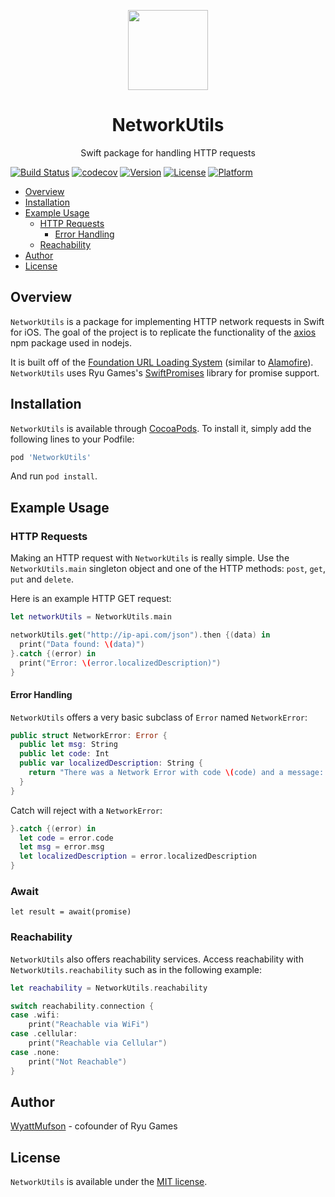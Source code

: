 <p align="center">
<img
src="https://s3.amazonaws.com/ryu-logos/RyuIcon128x128.png?"
width="128px;">
</p>

<h1 align="center">NetworkUtils</h1>
<p align="center">
Swift package for handling HTTP requests
</p>

[![Build Status](https://travis-ci.com/RyuGames/NetworkUtils.svg?branch=master)](https://travis-ci.com/RyuGames/NetworkUtils)
[![codecov](https://codecov.io/gh/RyuGames/NetworkUtils/branch/master/graph/badge.svg)](https://codecov.io/gh/RyuGames/NetworkUtils)
[![Version](https://img.shields.io/cocoapods/v/NetworkUtils.svg?style=flat)](https://cocoapods.org/pods/NetworkUtils)
[![License](https://img.shields.io/cocoapods/l/NetworkUtils.svg?style=flat)](./LICENSE)
[![Platform](https://img.shields.io/cocoapods/p/NetworkUtils.svg?style=flat)](https://cocoapods.org/pods/NetworkUtils)

- [Overview](#overview)
- [Installation](#installation)
- [Example Usage](#example-usage)
  - [HTTP Requests](#http-requests)
    - [Error Handling](#error-handling)
  - [Reachability](#reachability)
- [Author](#author)
- [License](#license)

## Overview

`NetworkUtils` is a package for implementing HTTP network requests in Swift for iOS. The goal of the project is to replicate the functionality of the [axios](https://github.com/axios/axios) npm package used in nodejs.

It is built off of the [Foundation URL Loading System](https://developer.apple.com/documentation/foundation/url_loading_system) (similar to [Alamofire](https://github.com/Alamofire/Alamofire)). `NetworkUtils` uses Ryu Games's [SwiftPromises](https://github.com/RyuGames/SwiftPromises) library for promise support.

## Installation

`NetworkUtils` is available through [CocoaPods](https://cocoapods.org). To install
it, simply add the following lines to your Podfile:

```ruby
pod 'NetworkUtils'
```

And run ```pod install```.

## Example Usage

### HTTP Requests

Making an HTTP request with `NetworkUtils` is really simple. Use the `NetworkUtils.main` singleton object and one of the HTTP methods: `post`, `get`, `put` and `delete`.

Here is an example HTTP GET request:

``` swift
let networkUtils = NetworkUtils.main

networkUtils.get("http://ip-api.com/json").then {(data) in
  print("Data found: \(data)")
}.catch {(error) in
  print("Error: \(error.localizedDescription)")
}
```

#### Error Handling

`NetworkUtils` offers a very basic subclass of `Error` named `NetworkError`:

``` swift
public struct NetworkError: Error {
  public let msg: String
  public let code: Int
  public var localizedDescription: String {
    return "There was a Network Error with code \(code) and a message: \(msg)"
  }
}
```

Catch will reject with a `NetworkError`:

``` swift
}.catch {(error) in
  let code = error.code
  let msg = error.msg
  let localizedDescription = error.localizedDescription
}
```

### Await

```
let result = await(promise)
```

### Reachability

`NetworkUtils` also offers reachability services. Access reachability with `NetworkUtils.reachability` such as in the following example:

``` swift
let reachability = NetworkUtils.reachability

switch reachability.connection {
case .wifi:
    print("Reachable via WiFi")
case .cellular:
    print("Reachable via Cellular")
case .none:
    print("Not Reachable")
}
```

## Author

[WyattMufson](mailto:wyatt@ryu.games) - cofounder of Ryu Games

## License

`NetworkUtils` is available under the [MIT license](./LICENSE).

